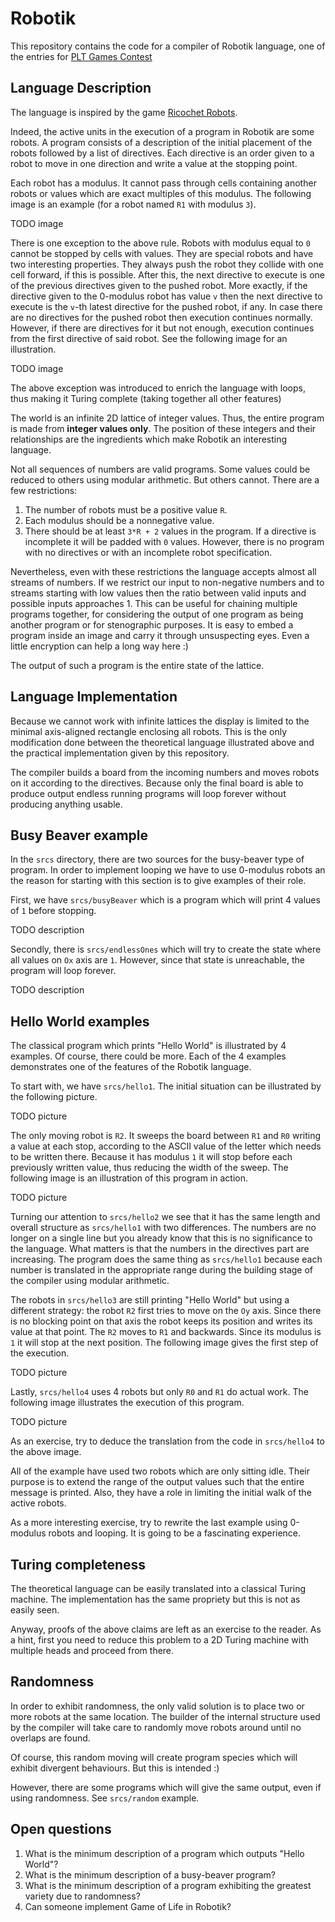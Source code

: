 Robotik
=======

This repository contains the code for a compiler of Robotik language, one of
the entries for [PLT Games Contest](http://www.pltgames.com/competition/2012/12)

Language Description
--------------------

The language is inspired by the game [Ricochet Robots](http://en.wikipedia.org/wiki/Ricochet_Robot).

Indeed, the active units in the execution of a program in Robotik are some
robots. A program consists of a description of the initial placement of the
robots followed by a list of directives. Each directive is an order given to a
robot to move in one direction and write a value at the stopping point.

Each robot has a modulus. It cannot pass through cells containing another
robots or values which are exact multiples of this modulus. The following
image is an example (for a robot named `R1` with modulus `3`).

TODO image

There is one exception to the above rule. Robots with modulus equal to `0`
cannot be stopped by cells with values. They are special robots and have two
interesting properties. They always push the robot they collide with one cell
forward, if this is possible. After this, the next directive to execute is one
of the previous directives given to the pushed robot. More exactly, if the
directive given to the 0-modulus robot has value `v` then the next directive
to execute is the `v`-th latest directive for the pushed robot, if any. In
case there are no directives for the pushed robot then execution continues
normally. However, if there are directives for it but not enough, execution
continues from the first directive of said robot. See the following image for
an illustration.

TODO image

The above exception was introduced to enrich the language with loops, thus
making it Turing complete (taking together all other features)

The world is an infinite 2D lattice of integer values. Thus, the entire
program is made from **integer values only**. The position of these integers
and their relationships are the ingredients which make Robotik an interesting
language.

Not all sequences of numbers are valid programs. Some values could be reduced
to others using modular arithmetic. But others cannot. There are a few
restrictions:

1. The number of robots must be a positive value `R`.
1. Each modulus should be a nonnegative value.
1. There should be at least `3*R + 2` values in the program. If a directive is
   incomplete it will be padded with `0` values. However, there is no program
   with no directives or with an incomplete robot specification.

Nevertheless, even with these restrictions the language accepts almost all
streams of numbers. If we restrict our input to non-negative numbers and to
streams starting with low values then the ratio between valid inputs and
possible inputs approaches 1. This can be useful for chaining multiple
programs together, for considering the output of one program as being another
program or for stenographic purposes. It is easy to embed a program inside an
image and carry it through unsuspecting eyes. Even a little encryption can
help a long way here :)

The output of such a program is the entire state of the lattice.

Language Implementation
-----------------------

Because we cannot work with infinite lattices the display is limited to the
minimal axis-aligned rectangle enclosing all robots. This is the only
modification done between the theoretical language illustrated above and the
practical implementation given by this repository.

The compiler builds a board from the incoming numbers and moves robots on it
according to the directives. Because only the final board is able to produce
output endless running programs will loop forever without producing anything
usable.

Busy Beaver example
-------------------

In the `srcs` directory, there are two sources for the busy-beaver type of
program. In order to implement looping we have to use 0-modulus robots an the
reason for starting with this section is to give examples of their role.

First, we have `srcs/busyBeaver` which is a program which will print 4 values
of `1` before stopping.

TODO description

Secondly, there is `srcs/endlessOnes` which will try to create the state where
all values on `Ox` axis are `1`. However, since that state is unreachable, the
program will loop forever.

TODO description

Hello World examples
--------------------

The classical program which prints "Hello World" is illustrated by 4 examples.
Of course, there could be more. Each of the 4 examples demonstrates one of the
features of the Robotik language.

To start with, we have `srcs/hello1`. The initial situation can be illustrated
by the following picture.

TODO picture

The only moving robot is `R2`. It sweeps the board between `R1` and `R0`
writing a value at each stop, according to the ASCII value of the letter which
needs to be written there. Because it has modulus `1` it will stop before each
previously written value, thus reducing the width of the sweep. The following
image is an illustration of this program in action.

TODO picture

Turning our attention to `srcs/hello2` we see that it has the same length and
overall structure as `srcs/hello1` with two differences. The numbers are no
longer on a single line but you already know that this is no significance to
the language. What matters is that the numbers in the directives part are
increasing. The program does the same thing as `srcs/hello1` because each
number is translated in the appropriate range during the building stage of the
compiler using modular arithmetic.

The robots in `srcs/hello3` are still printing "Hello World" but using a
different strategy: the robot `R2` first tries to move on the `Oy` axis. Since
there is no blocking point on that axis the robot keeps its position and
writes its value at that point. The `R2` moves to `R1` and backwards. Since
its modulus is `1` it will stop at the next position. The following image
gives the first step of the execution.

TODO picture

Lastly, `srcs/hello4` uses 4 robots but only `R0` and `R1` do actual work. The
following image illustrates the execution of this program.

TODO picture

As an exercise, try to deduce the translation from the code in `srcs/hello4`
to the above image.

All of the example have used two robots which are only sitting idle. Their
purpose is to extend the range of the output values such that the entire
message is printed. Also, they have a role in limiting the initial walk of the
active robots.

As a more interesting exercise, try to rewrite the last example using 0-modulus
robots and looping. It is going to be a fascinating experience.

Turing completeness
------------------

The theoretical language can be easily translated into a classical Turing
machine. The implementation has the same propriety but this is not as easily
seen.

Anyway, proofs of the above claims are left as an exercise to the reader. As a
hint, first you need to reduce this problem to a 2D Turing machine with
multiple heads and proceed from there.

Randomness
----------

In order to exhibit randomness, the only valid solution is to place two or
more robots at the same location. The builder of the internal structure used
by the compiler will take care to randomly move robots around until no
overlaps are found.

Of course, this random moving will create program species which will exhibit
divergent behaviours. But this is intended :)

However, there are some programs which will give the same output, even if
using randomness. See `srcs/random` example.

Open questions
--------------

1. What is the minimum description of a program which outputs "Hello World"?
1. What is the minimum description of a busy-beaver program?
1. What is the minimum description of a program exhibiting the greatest
   variety due to randomness?
1. Can someone implement Game of Life in Robotik?
